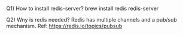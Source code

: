 Q1) How to install redis-server?
brew install redis
redis-server

Q2) Wny is redis needed?
Redis has multiple channels and a pub/sub mechanism. Ref: https://redis.io/topics/pubsub
